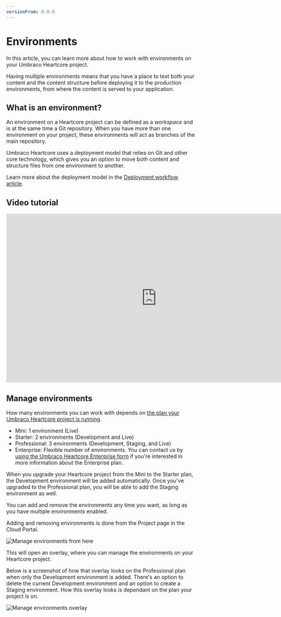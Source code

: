 ```yaml
---
versionFrom: 8.0.0
---
```


# Environments

In this article, you can learn more about how to work with environments on your Umbraco Heartcore project.

Having multiple environments means that you have a place to test both your content and the content structure before deploying it to the production environments, from where the content is served to your application. 

## What is an environment?

An environment on a Heartcore project can be defined as a *workspace* and is at the same time a Git repository. When you have more than one environment on your project, these environments will act as branches of the main repository.

Umbraco Heartcore uses a deployment model that relies on Git and other core technology, which gives you an option to move both content and structure files from one environment to another. 

Learn more about the deployment model in the [Deployment workflow article](../Deployment-workflow).

## Video tutorial

<iframe width="800" height="450" src="https://www.youtube.com/embed/6MXuDqEMM70?rel=0" frameborder="0" allow="autoplay; encrypted-media" allowfullscreen></iframe>

## Manage environments

How many environments you can work with depends on [the plan your Umbraco Heartcore project is running](https://umbraco.com/umbraco-heartcore-pricing/).

* Mini: 1 environment (Live)
* Starter: 2 environments (Development and Live)
* Professional: 3 environments (Development, Staging, and Live)
* Enterprise: Flexible number of environments. You can contact us by [using the Umbraco Heartcore Enterprise form](https://umbraco.com/umbraco-heartcore-pricing/buy-umbraco-heartcore-enterprise/) if you're interested in more information about the Enterprise plan.

When you upgrade your Heartcore project from the Mini to the Starter plan, the Development environment will be added automatically. Once you've upgraded to the Professional plan, you will be able to add the Staging environment as well.

You can add and remove the environments any time you want, as long as you have multiple environments enabled.

Adding and removing environments is done from the Project page in the Cloud Portal.

![Manage environments from here](images/button-to-manage.png)

This will open an overlay, where you can manage the environments on your Heartcore project.

Below is a screenshot of how that overlay looks on the Professional plan when only the Development environment is added. There's an option to delete the current Development environment and an option to create a Staging environment. How this overlay looks is dependant on the plan your project is on.

![Manage environments overlay](images/manage-environments.png)
